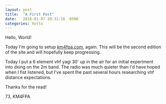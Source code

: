 ```yaml
---
layout: post
title:  "A First Post"
date:   2016-01-07 20:31:16 -0500
categories: hello
---
```

Hello, World!

Today I'm going to setup [km4fpa.com](https://www.km4fpa.com), again. This will be the second edition of the site and will hopefully keep progressing.

Today I put a 6 element vhf yagi 30' up in the air for an initial experiment into dxing on the 2m band. The radio was much quieter than I'd have hoped when I fist listened, but I've spent the past several hours researching vhf distance expectations.

Thanks for the read!

73, KM4FPA